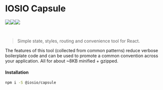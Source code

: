 # IOSIO Capsule
<img src="https://img.shields.io/circleci/project/github/iosio/capsule.svg?style=flat-square" /><img src="https://img.shields.io/npm/v/@iosio/capsule.svg?style=flat-square" /><img src="https://img.shields.io/bundlephobia/minzip/@iosio/capsule.svg?style=flat-square" />

<br/>

> Simple state, styles, routing and convenience tool for React.
 

The features of this tool (collected from common patterns) reduce
verbose boilerplate code and can be used to promote a common
convention across your application. All for about ~8KB minified + gzipped.


#### Installation 

```sh
npm i -S @iosio/capsule
```


